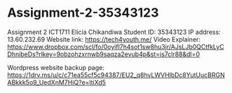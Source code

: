 # Assignment-2-35343123
Assignment 2 ICT1711
Elicia Chikandiwa
Student ID: 35343123
IP address: 13.60.232.69
Website link: https://tech4youth.me/
Video Explainer: https://www.dropbox.com/scl/fo/0oyifl7h4sot1sw8hu3jr/AJsLJb0QCtfkLyCDhnibeDs?rlkey=9obzohzxrnwb9saqza2evub4p&st=is7clr88&dl=0


Wordpress website backup page: https://1drv.ms/u/c/c71ea55cf5c94387/EU2_q8hvLWVHlbDc8YutUucBRGNABkkk5o9_UedXnM7HiQ?e=ltiXd5


